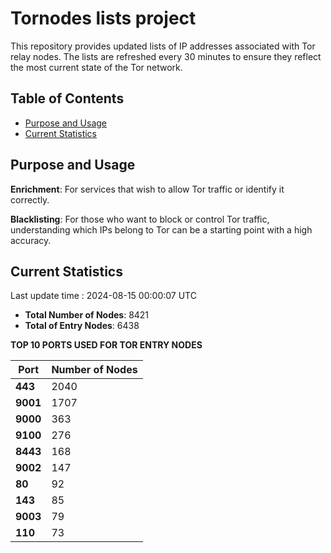 # Tornodes lists project

This repository provides updated lists of IP addresses associated with Tor relay nodes. The lists are refreshed every 30 minutes to ensure they reflect the most current state of the Tor network.

## Table of Contents

- [Purpose and Usage](#purpose-and-usage)
- [Current Statistics](#current-statistics)


## Purpose and Usage

**Enrichment**: For services that wish to allow Tor traffic or identify it correctly.

**Blacklisting**: For those who want to block or control Tor traffic, understanding which IPs belong to Tor can be a starting point with a high accuracy.

## Current Statistics

Last update time : 2024-08-15 00:00:07 UTC

- **Total Number of Nodes**: 8421
- **Total of Entry Nodes**: 6438

**TOP 10 PORTS USED FOR TOR ENTRY NODES**

| **Port** | **Number of Nodes** |
|------|-----------------|
| **443**   | 2040  |
| **9001**   | 1707  |
| **9000**   | 363  |
| **9100**   | 276  |
| **8443**   | 168  |
| **9002**   | 147  |
| **80**   | 92  |
| **143**   | 85  |
| **9003**   | 79  |
| **110**   | 73  |

